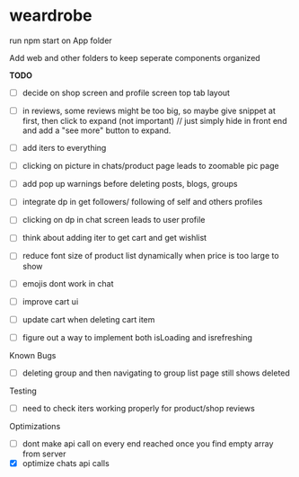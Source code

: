 # weardrobe

run npm start on App folder

Add web and other folders to keep seperate components organized


**TODO**
- [ ] decide on shop screen and profile screen top tab layout
- [ ] in reviews, some reviews might be too big, so maybe give snippet at first, then click to expand (not important) // just simply hide in front end and add a "see more" button to expand.
- [ ] add iters to everything
- [ ] clicking on picture in chats/product page leads to zoomable pic page
- [ ] add pop up warnings before deleting posts, blogs, groups
- [ ] integrate dp in get followers/ following of self and others profiles
- [ ] clicking on dp in chat screen leads to user profile
- [ ] think about adding iter to get cart and get wishlist
- [ ] reduce font size of product list dynamically when price is too large to show
- [ ] emojis dont work in chat
- [ ] improve cart ui
- [ ] update cart when deleting cart item
- [ ] figure out a way to implement both isLoading and isrefreshing


Known Bugs
- [ ] deleting group and then navigating to group list page still shows deleted 

Testing
- [ ] need to check iters working properly for product/shop reviews

Optimizations
- [ ] dont make api call on every end reached once you find empty array from server
- [x] optimize chats api calls